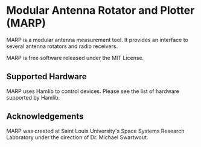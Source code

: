 Modular Antenna Rotator and Plotter (MARP)
==========================================
MARP is a modular antenna measurement tool. It provides an interface to
several antenna rotators and radio receivers.

MARP is free software released under the MIT License.

Supported Hardware
------------------
MARP uses Hamlib to control devices. Please see the list of hardware
supported by Hamlib.

Acknowledgements
----------------
MARP was created at Saint Louis University's Space Systems Research
Laboratory under the direction of Dr. Michael Swartwout.
